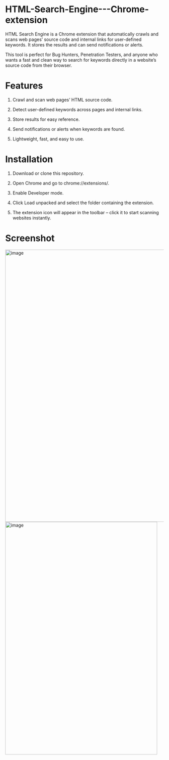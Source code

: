 # HTML-Search-Engine---Chrome-extension
HTML Search Engine is a Chrome extension that automatically crawls and scans web pages’ source code and internal links for user-defined keywords. It stores the results and can send notifications or alerts.

This tool is perfect for Bug Hunters, Penetration Testers, and anyone who wants a fast and clean way to search for keywords directly in a website’s source code from their browser.

# Features

1. Crawl and scan web pages’ HTML source code.

2. Detect user-defined keywords across pages and internal links.

3. Store results for easy reference.

4. Send notifications or alerts when keywords are found.

5. Lightweight, fast, and easy to use.

# Installation

1. Download or clone this repository.

2. Open Chrome and go to chrome://extensions/.

3. Enable Developer mode.

4. Click Load unpacked and select the folder containing the extension.

5. The extension icon will appear in the toolbar – click it to start scanning websites instantly.

# Screenshot
<img width="1754" height="862" alt="image" src="https://github.com/user-attachments/assets/80722e17-8e10-4d27-9a04-08326fd3934c" />

<img width="483" height="737" alt="image" src="https://github.com/user-attachments/assets/16ae2eec-1165-47af-b76c-96dee09a7722" />


